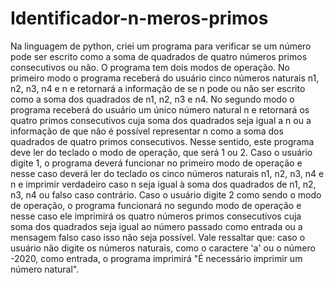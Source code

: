 # Identificador-n-meros-primos
Na linguagem de python, criei um programa para verificar se um número pode ser escrito como a soma de quadrados de quatro números primos consecutivos ou não. O programa tem dois modos de operação. No primeiro modo o programa receberá do usuário cinco números naturais n1, n2, n3, n4 e n e retornará a informação de se n pode ou não ser escrito como a soma dos quadrados de n1, n2, n3 e n4. No segundo modo o programa receberá do usuário um único número natural n e retornará os quatro primos consecutivos cuja soma dos quadrados seja igual a n ou a informação de que não é possível representar n como a soma dos quadrados de quatro primos consecutivos. Nesse sentido, este programa deve ler do teclado o modo de operação, que será 1 ou 2. Caso o usuário digite 1, o programa deverá funcionar no primeiro modo de operação e nesse caso deverá ler do teclado os cinco números naturais n1, n2, n3, n4 e n e imprimir verdadeiro caso n seja igual à soma dos quadrados de n1, n2, n3, n4 ou falso caso contrário.  Caso o usuário digite 2 como sendo o modo de operação, o programa funcionará no segundo modo de operação e nesse caso ele imprimirá os quatro números primos consecutivos cuja soma dos quadrados seja igual ao número passado como entrada ou a mensagem falso caso isso não seja possível.  Vale ressaltar que: caso o usuário não digite os números naturais, como o caractere 'a' ou o número -2020, como entrada, o programa imprimirá "É necessário imprimir um número natural".

